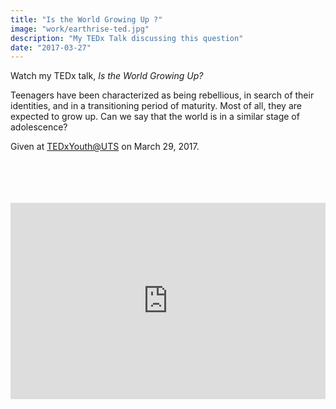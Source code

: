 ```yaml
---
title: "Is the World Growing Up ?"
image: "work/earthrise-ted.jpg"
description: "My TEDx Talk discussing this question"
date: "2017-03-27"
---
```


Watch my TEDx talk, _Is the World Growing Up?_

Teenagers have been characterized as being rebellious, in search of their identities, and in a transitioning period of maturity. Most of all, they are expected to grow up. Can we say that the world is in a similar stage of adolescence?

Given at [TEDxYouth@UTS](https://www.ted.com/tedx/events/21762 "TEDxYouth@UTS Event") on March 29, 2017.  
&nbsp;  
&nbsp;  
&nbsp;  
&nbsp;  

<div style="position:relative;padding-bottom:56.25%;padding-top:30px;height:0;overflow:hidden;">
  <iframe style="position:absolute;top:0;left:0;width:100%;height:100%;" src="https://www.youtube.com/embed/1aHLtyXbEf8" parameters="rel=0&modestbranding=1&autohide=1" frameborder="0" allow="accelerometer; autoplay; encrypted-media; gyroscope; picture-in-picture" allowfullscreen></iframe>
</div>
&nbsp;  
&nbsp;  
&nbsp;  
&nbsp;  
